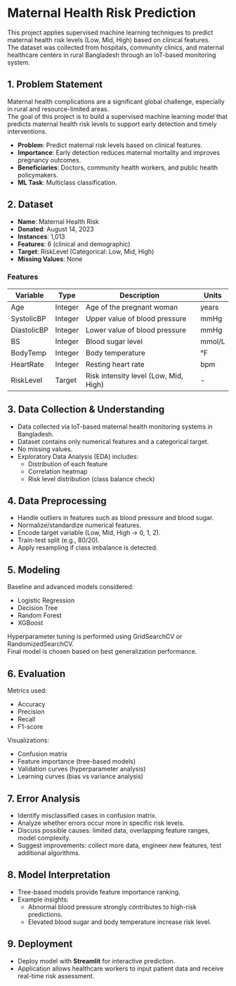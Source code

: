 # Maternal Health Risk Prediction

This project applies supervised machine learning techniques to predict maternal health risk levels (Low, Mid, High) based on clinical features.  
The dataset was collected from hospitals, community clinics, and maternal healthcare centers in rural Bangladesh through an IoT-based monitoring system.  



## 1. Problem Statement

Maternal health complications are a significant global challenge, especially in rural and resource-limited areas.  
The goal of this project is to build a supervised machine learning model that predicts maternal health risk levels to support early detection and timely interventions.  

- **Problem**: Predict maternal risk levels based on clinical features.  
- **Importance**: Early detection reduces maternal mortality and improves pregnancy outcomes.  
- **Beneficiaries**: Doctors, community health workers, and public health policymakers.  
- **ML Task**: Multiclass classification.  



## 2. Dataset

- **Name**: Maternal Health Risk  
- **Donated**: August 14, 2023  
- **Instances**: 1,013  
- **Features**: 6 (clinical and demographic)  
- **Target**: RiskLevel (Categorical: Low, Mid, High)  
- **Missing Values**: None  

### Features
| Variable     | Type    | Description                                                                 | Units  |
|--------------|---------|-----------------------------------------------------------------------------|--------|
| Age          | Integer | Age of the pregnant woman                                                  | years  |
| SystolicBP   | Integer | Upper value of blood pressure                                              | mmHg   |
| DiastolicBP  | Integer | Lower value of blood pressure                                              | mmHg   |
| BS           | Integer | Blood sugar level                                                          | mmol/L |
| BodyTemp     | Integer | Body temperature                                                           | °F     |
| HeartRate    | Integer | Resting heart rate                                                         | bpm    |
| RiskLevel    | Target  | Risk intensity level (Low, Mid, High)                                       | -      |



## 3. Data Collection & Understanding

- Data collected via IoT-based maternal health monitoring systems in Bangladesh.  
- Dataset contains only numerical features and a categorical target.  
- No missing values.  
- Exploratory Data Analysis (EDA) includes:  
  - Distribution of each feature  
  - Correlation heatmap  
  - Risk level distribution (class balance check)  



## 4. Data Preprocessing

- Handle outliers in features such as blood pressure and blood sugar.  
- Normalize/standardize numerical features.  
- Encode target variable (Low, Mid, High → 0, 1, 2).  
- Train-test split (e.g., 80/20).  
- Apply resampling if class imbalance is detected.  



## 5. Modeling

Baseline and advanced models considered:  
- Logistic Regression  
- Decision Tree  
- Random Forest  
- XGBoost  

Hyperparameter tuning is performed using GridSearchCV or RandomizedSearchCV.  
Final model is chosen based on best generalization performance.  



## 6. Evaluation

Metrics used:  
- Accuracy  
- Precision  
- Recall  
- F1-score  

Visualizations:  
- Confusion matrix  
- Feature importance (tree-based models)  
- Validation curves (hyperparameter analysis)  
- Learning curves (bias vs variance analysis)  



## 7. Error Analysis

- Identify misclassified cases in confusion matrix.  
- Analyze whether errors occur more in specific risk levels.  
- Discuss possible causes: limited data, overlapping feature ranges, model complexity.  
- Suggest improvements: collect more data, engineer new features, test additional algorithms.  



## 8. Model Interpretation

- Tree-based models provide feature importance ranking.  
- Example insights:  
  - Abnormal blood pressure strongly contributes to high-risk predictions.  
  - Elevated blood sugar and body temperature increase risk level.  



## 9. Deployment

- Deploy model with **Streamlit** for interactive prediction.  
- Application allows healthcare workers to input patient data and receive real-time risk assessment.  

